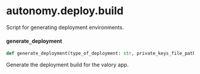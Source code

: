 <a id="autonomy.deploy.build"></a>

# autonomy.deploy.build

Script for generating deployment environments.

<a id="autonomy.deploy.build.generate_deployment"></a>

#### generate`_`deployment

```python
def generate_deployment(type_of_deployment: str, private_keys_file_path: Path, service_path: Path, packages_dir: Path, build_dir: Path, number_of_agents: Optional[int] = None, private_keys_password: Optional[str] = None, dev_mode: bool = False, version: Optional[str] = None) -> str
```

Generate the deployment build for the valory app.

